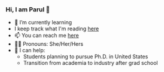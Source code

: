### Hi, I am Parul 👋


- 🌱 I’m currently learning 
- I keep track what I'm reading [here](https://www.goodreads.com/user/show/21700166-parul)
- 📫 You can reach me [here](parul.pandey85@gmail.com)
- :woman_technologist: Pronouns: She/Her/Hers
- :fist_right: I can help:
    * Students planning to pursue Ph.D. in United States
    * Transition from academia to industry after grad school


